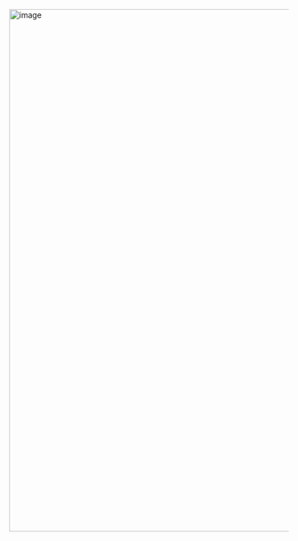 <img width="1897" height="941" alt="image" src="https://github.com/user-attachments/assets/24e13f41-8e60-4900-87ef-877f519e5f48" />
